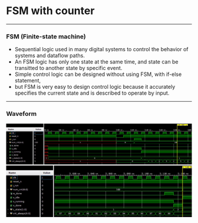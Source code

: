 # FSM with counter


---
### FSM (Finite-state machine)
* Sequential logic used in many digital systems to control the behavior of systems and dataflow paths.
* An FSM logic has only one state at the same time, and state can be transitted to another state by specific event.
* Simple control logic can be designed without using FSM, with if-else statement,
* but FSM is very easy to design control logic because it accurately specifies the current state and is described to operate by input.


---
### Waveform
![](https://github.com/genie-earth/Verilog_HDL/blob/main/6_FSM_counter/waveform_1.jpg)
![](https://github.com/genie-earth/Verilog_HDL/blob/main/6_FSM_counter/waveform_2.jpg)

